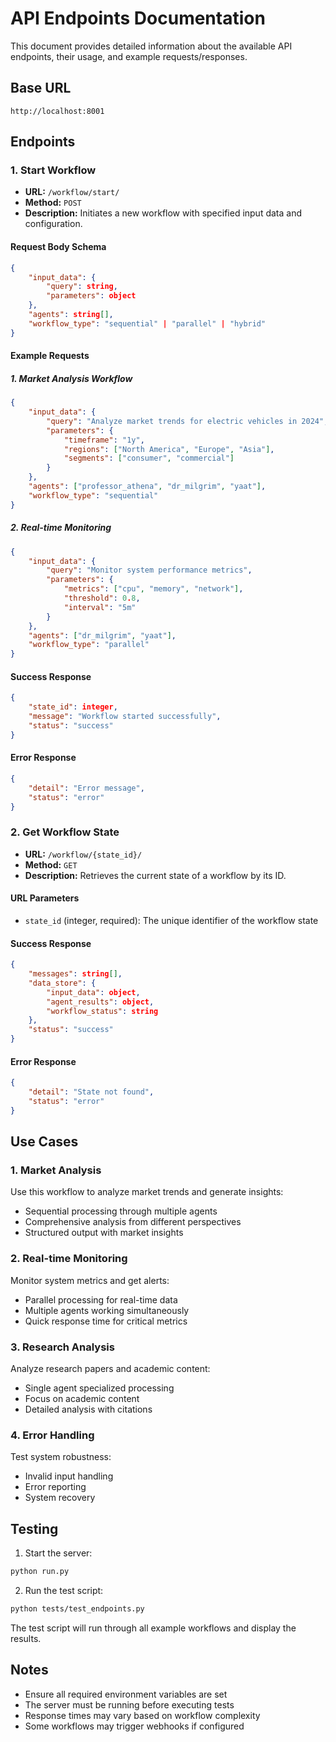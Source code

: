# API Endpoints Documentation

This document provides detailed information about the available API endpoints, their usage, and example requests/responses.

## Base URL

```
http://localhost:8001
```

## Endpoints

### 1. Start Workflow

- **URL:** `/workflow/start/`
- **Method:** `POST`
- **Description:** Initiates a new workflow with specified input data and configuration.

#### Request Body Schema

```json
{
    "input_data": {
        "query": string,
        "parameters": object
    },
    "agents": string[],
    "workflow_type": "sequential" | "parallel" | "hybrid"
}
```

#### Example Requests

##### 1. Market Analysis Workflow

```json
{
    "input_data": {
        "query": "Analyze market trends for electric vehicles in 2024",
        "parameters": {
            "timeframe": "1y",
            "regions": ["North America", "Europe", "Asia"],
            "segments": ["consumer", "commercial"]
        }
    },
    "agents": ["professor_athena", "dr_milgrim", "yaat"],
    "workflow_type": "sequential"
}
```

##### 2. Real-time Monitoring

```json
{
    "input_data": {
        "query": "Monitor system performance metrics",
        "parameters": {
            "metrics": ["cpu", "memory", "network"],
            "threshold": 0.8,
            "interval": "5m"
        }
    },
    "agents": ["dr_milgrim", "yaat"],
    "workflow_type": "parallel"
}
```

#### Success Response

```json
{
    "state_id": integer,
    "message": "Workflow started successfully",
    "status": "success"
}
```

#### Error Response

```json
{
    "detail": "Error message",
    "status": "error"
}
```

### 2. Get Workflow State

- **URL:** `/workflow/{state_id}/`
- **Method:** `GET`
- **Description:** Retrieves the current state of a workflow by its ID.

#### URL Parameters

- `state_id` (integer, required): The unique identifier of the workflow state

#### Success Response

```json
{
    "messages": string[],
    "data_store": {
        "input_data": object,
        "agent_results": object,
        "workflow_status": string
    },
    "status": "success"
}
```

#### Error Response

```json
{
    "detail": "State not found",
    "status": "error"
}
```

## Use Cases

### 1. Market Analysis

Use this workflow to analyze market trends and generate insights:

- Sequential processing through multiple agents
- Comprehensive analysis from different perspectives
- Structured output with market insights

### 2. Real-time Monitoring

Monitor system metrics and get alerts:

- Parallel processing for real-time data
- Multiple agents working simultaneously
- Quick response time for critical metrics

### 3. Research Analysis

Analyze research papers and academic content:

- Single agent specialized processing
- Focus on academic content
- Detailed analysis with citations

### 4. Error Handling

Test system robustness:

- Invalid input handling
- Error reporting
- System recovery

## Testing

1. Start the server:

```bash
python run.py
```

2. Run the test script:

```bash
python tests/test_endpoints.py
```

The test script will run through all example workflows and display the results.

## Notes

- Ensure all required environment variables are set
- The server must be running before executing tests
- Response times may vary based on workflow complexity
- Some workflows may trigger webhooks if configured
